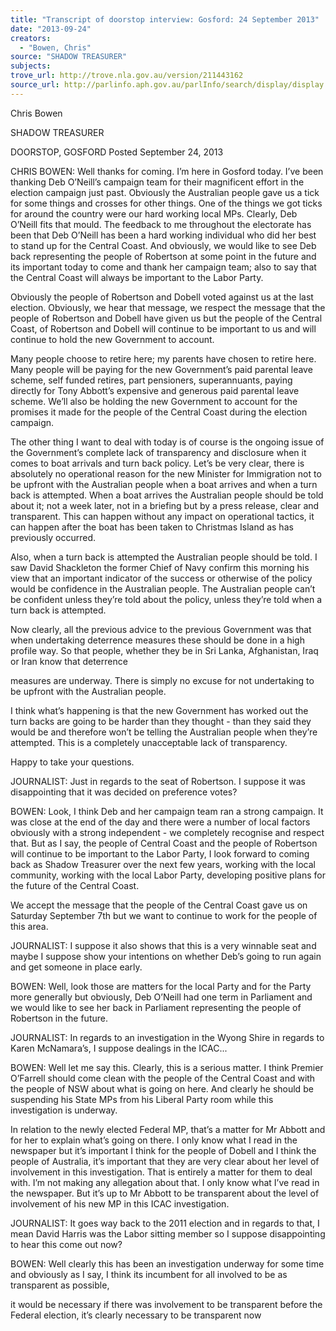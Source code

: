 ```yaml
---
title: "Transcript of doorstop interview: Gosford: 24 September 2013"
date: "2013-09-24"
creators:
  - "Bowen, Chris"
source: "SHADOW TREASURER"
subjects:
trove_url: http://trove.nla.gov.au/version/211443162
source_url: http://parlinfo.aph.gov.au/parlInfo/search/display/display.w3p;query=Id%3A%22media/pressrel/3281685%22
---
```


 Chris Bowen   

 SHADOW TREASURER 

 DOORSTOP, GOSFORD  Posted September 24, 2013  

 CHRIS BOWEN: Well thanks for coming. I’m here in Gosford today. I’ve been thanking  Deb O’Neill’s campaign team for their magnificent effort in the election campaign just  past. Obviously the Australian people gave us a tick for some things and crosses for  other things. One of the things we got ticks for around the country were our hard  working local MPs. Clearly, Deb O’Neill fits that mould. The feedback to me throughout  the electorate has been that Deb O’Neill has been a hard working individual who did her  best to stand up for the Central Coast. And obviously, we would like to see Deb back  representing the people of Robertson at some point in the future and its important today  to come and thank her campaign team; also to say that the Central Coast will always be  important to the Labor Party. 

 Obviously the people of Robertson and Dobell voted against us at the last election.  Obviously, we hear that message, we respect the message that the people of Robertson  and Dobell have given us but the people of the Central Coast, of Robertson and Dobell  will continue to be important to us and will continue to hold the new Government to  account. 

 Many people choose to retire here; my parents have chosen to retire here. Many people  will be paying for the new Government’s paid parental leave scheme, self funded retires,  part pensioners, superannuants, paying directly for Tony Abbott’s expensive and  generous paid parental leave scheme. We’ll also be holding the new Government to  account for the promises it made for the people of the Central Coast during the election  campaign. 

 The other thing I want to deal with today is of course is the ongoing issue of the  Government’s complete lack of transparency and disclosure when it comes to boat  arrivals and turn back policy. Let’s be very clear, there is absolutely no operational  reason for the new Minister for Immigration not to be upfront with the Australian people  when a boat arrives and when a turn back is attempted. When a boat arrives the  Australian people should be told about it; not a week later, not in a briefing but by a  press release, clear and transparent. This can happen without any impact on operational  tactics, it can happen after the boat has been taken to Christmas Island as has  previously occurred. 

 Also, when a turn back is attempted the Australian people should be told. I saw David  Shackleton the former Chief of Navy confirm this morning his view that an important  indicator of the success or otherwise of the policy would be confidence in the Australian  people. The Australian people can’t be confident unless they’re told about the policy,  unless they’re told when a turn back is attempted. 

 Now clearly, all the previous advice to the previous Government was that when  undertaking deterrence measures these should be done in a high profile way. So that  people, whether they be in Sri Lanka, Afghanistan, Iraq or Iran know that deterrence 

 measures are underway. There is simply no excuse for not undertaking to be upfront  with the Australian people. 

 I think what’s happening is that the new Government has worked out the turn backs are  going to be harder than they thought - than they said they would be and therefore won’t  be telling the Australian people when they’re attempted. This is a completely  unacceptable lack of transparency. 

 Happy to take your questions. 

 JOURNALIST: Just in regards to the seat of Robertson. I suppose it was disappointing  that it was decided on preference votes? 

 BOWEN: Look, I think Deb and her campaign team ran a strong campaign. It was close  at the end of the day and there were a number of local factors obviously with a strong  independent - we completely recognise and respect that. But as I say, the people of  Central Coast and the people of Robertson will continue to be important to the Labor  Party, I look forward to coming back as Shadow Treasurer over the next few years,  working with the local community, working with the local Labor Party, developing  positive plans for the future of the Central Coast. 

 We accept the message that the people of the Central Coast gave us on Saturday  September 7th but we want to continue to work for the people of this area. 

 JOURNALIST: I suppose it also shows that this is a very winnable seat and maybe I  suppose show your intentions on whether Deb’s going to run again and get someone in  place early. 

 BOWEN: Well, look those are matters for the local Party and for the Party more  generally but obviously, Deb O’Neill had one term in Parliament and we would like to see  her back in Parliament representing the people of Robertson in the future. 

 JOURNALIST: In regards to an investigation in the Wyong Shire in regards to Karen  McNamara’s, I suppose dealings in the ICAC... 

 BOWEN: Well let me say this. Clearly, this is a serious matter. I think Premier O’Farrell  should come clean with the people of the Central Coast and with the people of NSW  about what is going on here. And clearly he should be suspending his State MPs from his  Liberal Party room while this investigation is underway. 

 In relation to the newly elected Federal MP, that’s a matter for Mr Abbott and for her to  explain what’s going on there. I only know what I read in the newspaper but it’s  important I think for the people of Dobell and I think the people of Australia, it’s  important that they are very clear about her level of involvement in this investigation.  That is entirely a matter for them to deal with. I’m not making any allegation about that.  I only know what I’ve read in the newspaper. But it’s up to Mr Abbott to be transparent  about the level of involvement of his new MP in this ICAC investigation. 

 JOURNALIST: It goes way back to the 2011 election and in regards to that, I mean  David Harris was the Labor sitting member so I suppose disappointing to hear this come  out now? 

 BOWEN: Well clearly this has been an investigation underway for some time and  obviously as I say, I think its incumbent for all involved to be as transparent as possible, 

 it would be necessary if there was involvement to be transparent before the Federal  election, it’s clearly necessary to be transparent now 

 

